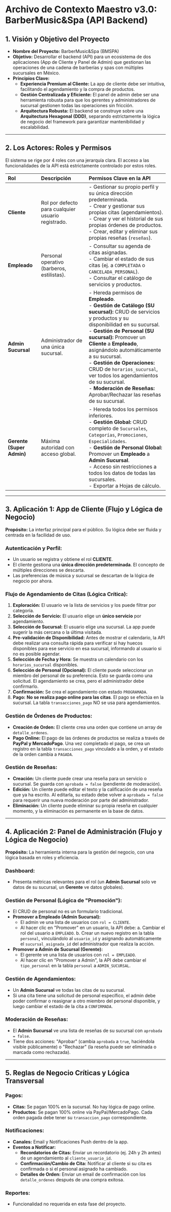 # Archivo de Contexto Maestro v3.0: BarberMusic&Spa (API Backend)

## 1. Visión y Objetivo del Proyecto

- **Nombre del Proyecto:** BarberMusic&Spa (BMSPA)
- **Objetivo:** Desarrollar el backend (API) para un ecosistema de dos aplicaciones (App de Cliente y Panel de Admin) que gestionan las operaciones de una cadena de barberías y spas con múltiples sucursales en México.
- **Principios Clave:**
    - **Experiencia Premium al Cliente:** La app de cliente debe ser intuitiva, facilitando el agendamiento y la compra de productos.
    - **Gestión Centralizada y Eficiente:** El panel de admin debe ser una herramienta robusta para que los gerentes y administradores de sucursal gestionen todas las operaciones sin fricción.
    - **Arquitectura Robusta:** El backend se construye sobre una **Arquitectura Hexagonal (DDD)**, separando estrictamente la lógica de negocio del framework para garantizar mantenibilidad y escalabilidad.

---

## 2. Los Actores: Roles y Permisos

El sistema se rige por 4 roles con una jerarquía clara. El acceso a las funcionalidades de la API está estrictamente controlado por estos roles.

| Rol | Descripción | Permisos Clave en la API |
| :--- | :--- | :--- |
| **Cliente** | Rol por defecto para cualquier usuario registrado. | - Gestionar su propio perfil y su única dirección predeterminada.<br>- Crear y gestionar sus propias citas (agendamientos).<br>- Crear y ver el historial de sus propias órdenes de productos.<br>- Crear, editar y eliminar sus propias reseñas (`reseñas`). |
| **Empleado** | Personal operativo (barberos, estilistas). | - Consultar su agenda de citas asignadas.<br>- Cambiar el estado de sus citas (ej. a `COMPLETADA` o `CANCELADA_PERSONAL`).<br>- Consultar el catálogo de servicios y productos. |
| **Admin Sucursal** | Administrador de una única sucursal. | - Hereda permisos de **Empleado**.<br>- **Gestión de Catálogo (SU sucursal):** CRUD de servicios y productos y su disponibilidad en su sucursal.<br>- **Gestión de Personal (SU sucursal):** Promover un **Cliente** a **Empleado**, asignándolo automáticamente a su sucursal.<br>- **Gestión de Operaciones:** CRUD de `horarios_sucursal`, ver todos los agendamientos de su sucursal.<br>- **Moderación de Reseñas:** Aprobar/Rechazar las reseñas de su sucursal. |
| **Gerente (Super Admin)** | Máxima autoridad con acceso global. | - Hereda todos los permisos inferiores.<br>- **Gestión Global:** CRUD completo de `Sucursales`, `Categorías`, `Promociones`, `Especialidades`.<br>- **Gestión de Personal Global:** Promover un **Empleado** a **Admin Sucursal**.<br>- Acceso sin restricciones a todos los datos de todas las sucursales.<br>- Exportar a Hojas de cálculo. |

---

## 3. Aplicación 1: App de Cliente (Flujo y Lógica de Negocio)

**Propósito:** La interfaz principal para el público. Su lógica debe ser fluida y centrada en la facilidad de uso.

### Autenticación y Perfil:
- Un usuario se registra y obtiene el rol **CLIENTE**.
- El cliente gestiona una **única dirección predeterminada**. El concepto de múltiples direcciones se descarta.
- Las preferencias de música y sucursal se descartan de la lógica de negocio por ahora.

### Flujo de Agendamiento de Citas (Lógica Crítica):
1.  **Exploración:** El usuario ve la lista de servicios y los puede filtrar por categoría.
2.  **Selección de Servicio:** El usuario elige un **único servicio** por agendamiento.
3.  **Selección de Sucursal:** El usuario elige una sucursal. La app puede sugerir la más cercana o la última visitada.
4.  **Pre-validación de Disponibilidad:** Antes de mostrar el calendario, la API debe realizar una consulta rápida para verificar si hay huecos disponibles para ese servicio en esa sucursal, informando al usuario si no es posible agendar.
5.  **Selección de Fecha y Hora:** Se muestra un calendario con los `horarios_sucursal` disponibles.
6.  **Selección de Personal (Opcional):** El cliente puede seleccionar un miembro del personal de su preferencia. Esto se guarda como una solicitud. El agendamiento se crea, pero el administrador debe confirmarlo.
7.  **Confirmación:** Se crea el agendamiento con estado `PROGRAMADA`.
8.  **Pago:** **No se realiza pago online para las citas**. El pago se efectúa en la sucursal. La tabla `transacciones_pago` NO se usa para agendamientos.

### Gestión de Órdenes de Productos:
- **Creación de Orden:** El cliente crea una orden que contiene un array de `detalle_ordenes`.
- **Pago Online:** El pago de las órdenes de productos se realiza a través de **PayPal y MercadoPago**. Una vez completado el pago, se crea un registro en la tabla `transacciones_pago` vinculado a la orden, y el estado de la orden cambia a `PAGADA`.

### Gestión de Reseñas:
- **Creación:** Un cliente puede crear una reseña para un servicio o sucursal. Se guarda con `aprobada = false` (pendiente de moderación).
- **Edición:** Un cliente puede editar el texto y la calificación de una reseña que ya ha escrito. Al editarla, su estado debe volver a `aprobada = false` para requerir una nueva moderación por parte del administrador.
- **Eliminación:** Un cliente puede eliminar su propia reseña en cualquier momento, y la eliminación es permanente en la base de datos.

---

## 4. Aplicación 2: Panel de Administración (Flujo y Lógica de Negocio)

**Propósito:** La herramienta interna para la gestión del negocio, con una lógica basada en roles y eficiencia.

### Dashboard:
- Presenta métricas relevantes para el rol (un **Admin Sucursal** solo ve datos de su sucursal, un **Gerente** ve datos globales).

### Gestión de Personal (Lógica de "Promoción"):
- El CRUD de personal no es un formulario tradicional.
- **Promover a Empleado (Admin Sucursal):**
    - El admin ve una lista de usuarios con `rol = CLIENTE`.
    - Al hacer clic en "Promover" en un usuario, la API debe:
        a. Cambiar el rol del usuario a `EMPLEADO`.
        b. Crear un nuevo registro en la tabla `personal`, vinculándolo al `usuario_id` y asignando automáticamente el `sucursal_asignada_id` del administrador que realiza la acción.
- **Promover a Admin de Sucursal (Gerente):**
    - El gerente ve una lista de usuarios con `rol = EMPLEADO`.
    - Al hacer clic en "Promover a Admin", la API debe cambiar el `tipo_personal` en la tabla `personal` a `ADMIN_SUCURSAL`.

### Gestión de Agendamientos:
- Un **Admin Sucursal** ve todas las citas de su sucursal.
- Si una cita tiene una solicitud de personal específico, el admin debe poder confirmar o reasignar a otro miembro del personal disponible, y luego cambiar el estado de la cita a `CONFIRMADA`.

### Moderación de Reseñas:
- El **Admin Sucursal** ve una lista de reseñas de su sucursal con `aprobada = false`.
- Tiene dos acciones: "Aprobar" (cambia `aprobada` a `true`, haciéndola visible públicamente) o "Rechazar" (la reseña puede ser eliminada o marcada como rechazada).

---

## 5. Reglas de Negocio Críticas y Lógica Transversal

### Pagos:
- **Citas:** Se pagan 100% en la sucursal. No hay lógica de pago online.
- **Productos:** Se pagan 100% online vía PayPal/MercadoPago. Cada orden pagada debe tener su `transaccion_pago` correspondiente.

### Notificaciones:
- **Canales:** Email y Notificaciones Push dentro de la app.
- **Eventos a Notificar:**
    - **Recordatorios de Citas:** Enviar un recordatorio (ej. 24h y 2h antes) de un agendamiento al `cliente_usuario_id`.
    - **Confirmación/Cambio de Cita:** Notificar al cliente si su cita es confirmada o si el personal asignado ha cambiado.
    - **Detalles de Orden:** Enviar un email de confirmación con los `detalle_ordenes` después de una compra exitosa.

### Reportes:
- Funcionalidad no requerida en esta fase del proyecto.